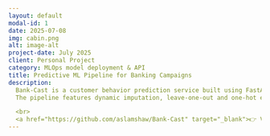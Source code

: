```yaml
---
layout: default
modal-id: 1
date: 2025-07-08
img: cabin.png
alt: image-alt
project-date: July 2025
client: Personal Project
category: MLOps model deployment & API
title: Predictive ML Pipeline for Banking Campaigns
description: 
  Bank-Cast is a customer behavior prediction service built using FastAPI and a fully custom machine learning pipeline. It forecasts term deposit subscriptions based on marketing campaign data using a stacked ensemble of Random Forest, XGBoost, SVM, and Gradient Boosting, with Logistic Regression as the meta-learner. 
  The pipeline features dynamic imputation, leave-one-out and one-hot encoding, mutual information-based feature selection, and a custom transformer for automated scaling and encoding. SHAP is used for local/global explainability. Hyperparameter tuning is done via RandomizedSearchCV, and real-time predictions are served through FastAPI endpoints.

  <br>
  <a href="https://github.com/aslamshaw/Bank-Cast" target="_blank">👉 View on GitHub</a>
---
```

